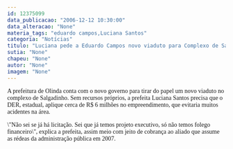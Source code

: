 ```yaml
---
id: 12375099
data_publicacao: "2006-12-12 10:30:00"
data_alteracao: "None"
materia_tags: "eduardo campos,Luciana Santos"
categoria: "Notícias"
titulo: "Luciana pede a Eduardo Campos novo viaduto para Complexo de Salgadinho"
sutia: "None"
chapeu: "None"
autor: "None"
imagem: "None"
---
```

<p><P><FONT face=Verdana>A prefeitura de Olinda conta com o novo governo para tirar do papel um novo viaduto no complexo de Salgadinho. Sem recursos próprios, a prefeita Luciana Santos precisa que o DER, estadual, aplique cerca de R$ 6 milhões no empreendimento, que evitaria muitos acidentes na área. </FONT></P></p>
<p><P><FONT face=Verdana>\"Não sei se já há licitação. Sei que já temos projeto executivo, só não temos folego financeiro\", explica a prefeita, assim meio com jeito de cobrança ao aliado que assume as rédeas da administração pública em 2007.</FONT></P> </p>
